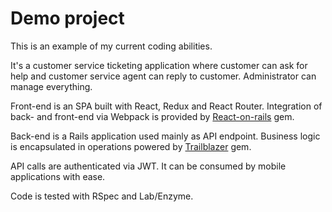 # Demo project

This is an example of my current coding abilities.

It's a customer service ticketing application where customer can ask for help
and customer service agent can reply to customer. Administrator can manage
everything.

Front-end is an SPA built with React, Redux and React Router.
Integration of back- and front-end via Webpack is provided by
[React-on-rails](https://github.com/shakacode/react_on_rails) gem.

Back-end is a Rails application used mainly as API endpoint.
Business logic is encapsulated in operations powered by
[Trailblazer](https://github.com/trailblazer/trailblazer) gem.

API calls are authenticated via JWT. It can be consumed by mobile applications with ease.

Code is tested with RSpec and Lab/Enzyme.
